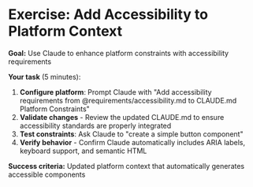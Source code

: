 # Exercise: Add Accessibility to Platform Context

**Goal:** Use Claude to enhance platform constraints with accessibility requirements

<v-clicks>

**Your task** (5 minutes):
1. **Configure platform**: Prompt Claude with "Add accessibility requirements from @requirements/accessibility.md to CLAUDE.md Platform Constraints"
2. **Validate changes** - Review the updated CLAUDE.md to ensure accessibility standards are properly integrated
3. **Test constraints**: Ask Claude to "create a simple button component" 
4. **Verify behavior** - Confirm Claude automatically includes ARIA labels, keyboard support, and semantic HTML

</v-clicks>

<v-click>

**Success criteria:** Updated platform context that automatically generates accessible components

</v-click>
